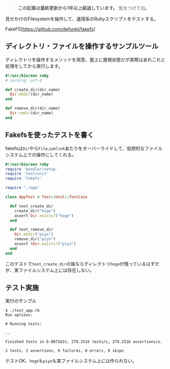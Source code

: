 <!-- too_old -->
> **この記事は最終更新から1年以上経過しています。** 気をつけてね。

見せかけのFilesystemを操作して、運用系のRubyスクリプトをテストする。

FakeFS[https://github.com/defunkt/fakefs]


## ディレクトリ・ファイルを操作するサンプルツール

ディレクトリを操作するメソッドを用意、屋上に屋根状態だが実際はあれこれと処理をしてから実行します。

```ruby:app.rb
#!/usr/bin/env ruby
# cording: utf-8

def create_dir(dir_name)
  Dir.mkdir(dir_name)
end

def remove_dir(dir_name)
  Dir.rmdir(dir_name)
end
```

## Fakefsを使ったテストを書く

fakefsは`Dir`やら`File`,`symlink`あたりをオーバーライドして、仮想的なファイルシステム上での操作にしてくれる。

```ruby:test_app.rb
#!/usr/bin/env ruby                                                                                                                                                       # cording: utf-8
require 'bundler/setup'
require 'test/unit'
require 'fakefs'

require "./app"

class AppTest < Test::Unit::TestCase

  def test_create_dir
    create_dir("hoge")
    assert Dir.exists?("hoge") 
  end

  def test_remove_dir
    Dir.mkdir("piyo")
    remove_dir("piyo")
    assert !Dir.exists?("piyo") 
  end
end
```

このテストで`test_create_dir`の後ならディレクトリ`hoge`が残っているはずだが、実ファイルシステム上には存在しない。

## テスト実施

実行のサンプル

```test
$ ./test_app.rb 
Run options: 

# Running tests:

..

Finished tests in 0.007162s, 279.2516 tests/s, 279.2516 assertions/s.

2 tests, 2 assertions, 0 failures, 0 errors, 0 skips

```

テストOK、`hoge`も`piyo`も実ファイルシステム上には作られない。
